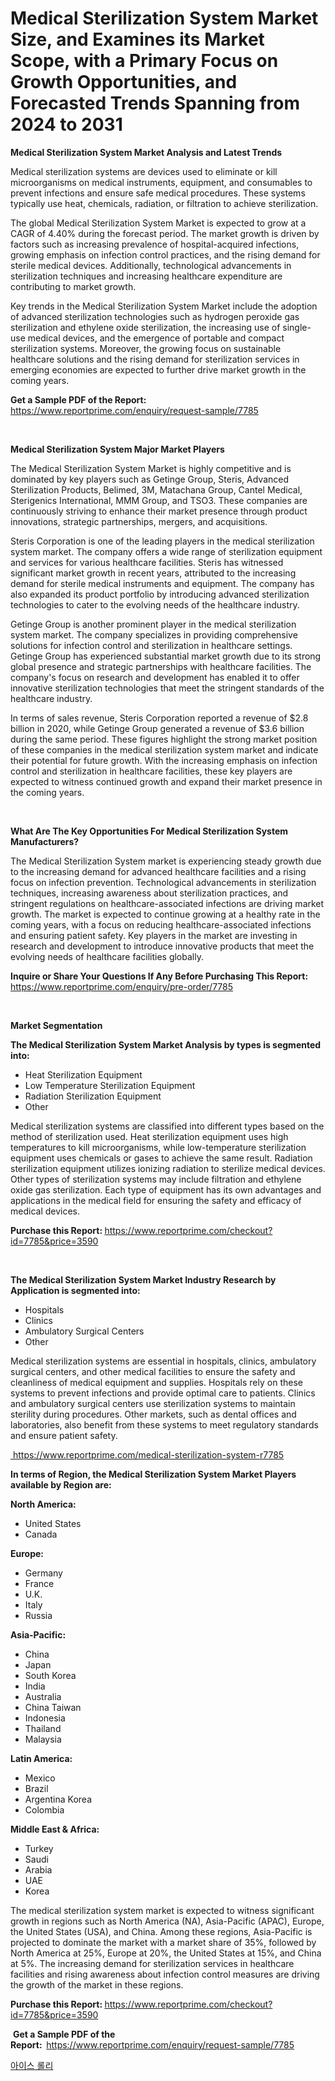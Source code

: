 <p><h1>Medical Sterilization System Market Size, and Examines its Market Scope, with a Primary Focus on Growth Opportunities, and Forecasted Trends Spanning from 2024 to 2031</h1></p><p><strong>Medical Sterilization System Market Analysis and Latest Trends</strong></p>
<p><p>Medical sterilization systems are devices used to eliminate or kill microorganisms on medical instruments, equipment, and consumables to prevent infections and ensure safe medical procedures. These systems typically use heat, chemicals, radiation, or filtration to achieve sterilization.</p><p>The global Medical Sterilization System Market is expected to grow at a CAGR of 4.40% during the forecast period. The market growth is driven by factors such as increasing prevalence of hospital-acquired infections, growing emphasis on infection control practices, and the rising demand for sterile medical devices. Additionally, technological advancements in sterilization techniques and increasing healthcare expenditure are contributing to market growth.</p><p>Key trends in the Medical Sterilization System Market include the adoption of advanced sterilization technologies such as hydrogen peroxide gas sterilization and ethylene oxide sterilization, the increasing use of single-use medical devices, and the emergence of portable and compact sterilization systems. Moreover, the growing focus on sustainable healthcare solutions and the rising demand for sterilization services in emerging economies are expected to further drive market growth in the coming years.</p></p>
<p><strong>Get a Sample PDF of the Report:&nbsp;</strong> <a href="https://www.reportprime.com/enquiry/request-sample/7785">https://www.reportprime.com/enquiry/request-sample/7785</a></p>
<p>&nbsp;</p>
<p><strong>Medical Sterilization System Major Market Players</strong></p>
<p><p>The Medical Sterilization System Market is highly competitive and is dominated by key players such as Getinge Group, Steris, Advanced Sterilization Products, Belimed, 3M, Matachana Group, Cantel Medical, Sterigenics International, MMM Group, and TSO3. These companies are continuously striving to enhance their market presence through product innovations, strategic partnerships, mergers, and acquisitions.</p><p>Steris Corporation is one of the leading players in the medical sterilization system market. The company offers a wide range of sterilization equipment and services for various healthcare facilities. Steris has witnessed significant market growth in recent years, attributed to the increasing demand for sterile medical instruments and equipment. The company has also expanded its product portfolio by introducing advanced sterilization technologies to cater to the evolving needs of the healthcare industry.</p><p>Getinge Group is another prominent player in the medical sterilization system market. The company specializes in providing comprehensive solutions for infection control and sterilization in healthcare settings. Getinge Group has experienced substantial market growth due to its strong global presence and strategic partnerships with healthcare facilities. The company's focus on research and development has enabled it to offer innovative sterilization technologies that meet the stringent standards of the healthcare industry.</p><p>In terms of sales revenue, Steris Corporation reported a revenue of $2.8 billion in 2020, while Getinge Group generated a revenue of $3.6 billion during the same period. These figures highlight the strong market position of these companies in the medical sterilization system market and indicate their potential for future growth. With the increasing emphasis on infection control and sterilization in healthcare facilities, these key players are expected to witness continued growth and expand their market presence in the coming years.</p></p>
<p>&nbsp;</p>
<p><strong>What Are The Key Opportunities For Medical Sterilization System Manufacturers?</strong></p>
<p><p>The Medical Sterilization System market is experiencing steady growth due to the increasing demand for advanced healthcare facilities and a rising focus on infection prevention. Technological advancements in sterilization techniques, increasing awareness about sterilization practices, and stringent regulations on healthcare-associated infections are driving market growth. The market is expected to continue growing at a healthy rate in the coming years, with a focus on reducing healthcare-associated infections and ensuring patient safety. Key players in the market are investing in research and development to introduce innovative products that meet the evolving needs of healthcare facilities globally.</p></p>
<p><strong>Inquire or Share Your Questions If Any Before Purchasing This Report:</strong> <a href="https://www.reportprime.com/enquiry/pre-order/7785">https://www.reportprime.com/enquiry/pre-order/7785</a></p>
<p>&nbsp;</p>
<p><strong>Market Segmentation</strong></p>
<p><strong>The Medical Sterilization System Market Analysis by types is segmented into:</strong></p>
<p><ul><li>Heat Sterilization Equipment</li><li>Low Temperature Sterilization Equipment</li><li>Radiation Sterilization Equipment</li><li>Other</li></ul></p>
<p><p>Medical sterilization systems are classified into different types based on the method of sterilization used. Heat sterilization equipment uses high temperatures to kill microorganisms, while low-temperature sterilization equipment uses chemicals or gases to achieve the same result. Radiation sterilization equipment utilizes ionizing radiation to sterilize medical devices. Other types of sterilization systems may include filtration and ethylene oxide gas sterilization. Each type of equipment has its own advantages and applications in the medical field for ensuring the safety and efficacy of medical devices.</p></p>
<p><strong>Purchase this Report:&nbsp;</strong><a href="https://www.reportprime.com/checkout?id=7785&price=3590">https://www.reportprime.com/checkout?id=7785&price=3590</a></p>
<p>&nbsp;</p>
<p><strong>The Medical Sterilization System Market Industry Research by Application is segmented into:</strong></p>
<p><ul><li>Hospitals</li><li>Clinics</li><li>Ambulatory Surgical Centers</li><li>Other</li></ul></p>
<p><p>Medical sterilization systems are essential in hospitals, clinics, ambulatory surgical centers, and other medical facilities to ensure the safety and cleanliness of medical equipment and supplies. Hospitals rely on these systems to prevent infections and provide optimal care to patients. Clinics and ambulatory surgical centers use sterilization systems to maintain sterility during procedures. Other markets, such as dental offices and laboratories, also benefit from these systems to meet regulatory standards and ensure patient safety.</p></p>
<p><a href="https://www.reportprime.com/medical-sterilization-system-r7785">&nbsp;https://www.reportprime.com/medical-sterilization-system-r7785</a></p>
<p><strong>In terms of Region, the Medical Sterilization System Market Players available by Region are:</strong></p>
<p>
    <p> <strong> North America: </strong>
        <ul>
            <li>United States</li>
            <li>Canada</li>
        </ul>
        </p> 
    <p> <strong> Europe: </strong>
        <ul>
            <li>Germany</li>
            <li>France</li>
            <li>U.K.</li>
            <li>Italy</li>
            <li>Russia</li>
        </ul>
        </p> 
    <p> <strong> Asia-Pacific: </strong>
        <ul>
            <li>China</li>
            <li>Japan</li>
            <li>South Korea</li>
            <li>India</li>
            <li>Australia</li>
            <li>China Taiwan</li>
            <li>Indonesia</li>
            <li>Thailand</li>
            <li>Malaysia</li>
        </ul>
        </p> 
    <p> <strong> Latin America: </strong>
        <ul>
            <li>Mexico</li>
            <li>Brazil</li>
            <li>Argentina Korea</li>
            <li>Colombia</li>
        </ul>
        </p> 
    <p> <strong> Middle East & Africa: </strong>
        <ul>
            <li>Turkey</li>
            <li>Saudi</li>
            <li>Arabia</li>
            <li>UAE</li>
            <li>Korea</li>
        </ul>
    </p>
    </p>
<p><p>The medical sterilization system market is expected to witness significant growth in regions such as North America (NA), Asia-Pacific (APAC), Europe, the United States (USA), and China. Among these regions, Asia-Pacific is projected to dominate the market with a market share of 35%, followed by North America at 25%, Europe at 20%, the United States at 15%, and China at 5%. The increasing demand for sterilization services in healthcare facilities and rising awareness about infection control measures are driving the growth of the market in these regions.</p></p>
<p><strong>Purchase this Report: </strong><a href="https://www.reportprime.com/checkout?id=7785&price=3590">https://www.reportprime.com/checkout?id=7785&price=3590</a></p>
<p>&nbsp;<strong>Get a Sample PDF of the Report:&nbsp;&nbsp;</strong><a href="https://www.reportprime.com/enquiry/request-sample/7785">https://www.reportprime.com/enquiry/request-sample/7785</a></p>
<p><strong></strong></p>
<p><p><a href="https://github.com/wallacBahrtyinger567686/Market-Research-Report-List-1/blob/main/143996228281.md">아이스 롤리</a></p></p>